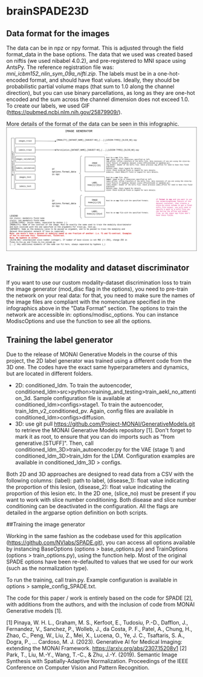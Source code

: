 # brainSPADE23D

## Data format for the images

The data can be in npz or npy format. This is adjusted through the field format_data in the base options. The data that we used was created based on niftis (we used nibabel 4.0.2), and pre-registered to MNI space using AntsPy. The reference registration file was: *mni_icbm152_nlin_sym_09a_nifti.zip*.  The labels must be in a one-hot-encoded format, and should have float values. Ideally, they should be probabilistic partial volume maps (that sum to 1.0 along the channel direction), but you can use binary parcellations, as long as they are one-hot encoded and the sum across the channel dimension does not exceed 1.0. To create our labels, we used GIF (https://pubmed.ncbi.nlm.nih.gov/25879909/). 

More details of the format of the data can be seen in this infographic.
![plot](./readme_infographics/data_format_image_ge.png)

## Training the modality and dataset discriminator

If you want to use our custom modality-dataset discrimination loss to train the image generator (mod_disc flag in the options), you need to pre-train the network on your real data: for that, you need to make sure the names of the image files are compliant with the nomenclature specified in the infographics above in the "Data Format" section. The options to train the network are accessible in: options/modisc_options. You can instance ModiscOptions and use the function <help> to see all the options.


## Training the label generator

Due to the release of MONAI Generative Models in the course of this project, the 2D label generator was trained using a different code from the 3D one.
The codes have the exact same hyperparameters and dynamics, but are located in different folders.
- 2D: conditioned_ldm. To train the autoencoder, conditioned_ldm>src>python>training_and_testing>train_aekl_no_attention_3d.
  Sample configuration file is available at conditioned_ldm>configs>stage1. To train the autoencoder, train_ldm_v2_conditioned_pv.
  Again, config files are available in conditioned_ldm>configs>diffusion. 
- 3D: use git pull https://github.com/Project-MONAI/GenerativeModels.git to retrieve the MONAI Generative Models repository [1].
  Don't forget to mark it as root, to ensure that you can do imports such as "from generative.[STUFF]".
  Then, call conditioned_ldm_3D>train_autoencoder.py for the VAE (stage 1) and conditioned_ldm_3D>train_ldm for the LDM.
  Configuration examples are available in conditioned_ldm_3D > configs.  
   
Both 2D and 3D approaches are designed to read data from a CSV with the following columns: (label): path to label,
(disease_1): float value indicating the proportion of this lesion, (disease_2): float value indicating the proportion of this lesion etc.
In the 2D one, (slice_no) must be present if you want to work with slice number conditioning. Both disease and slice number conditioning can be deactivated in the configuration.
All the flags are detailed in the argparse option definition on both scripts.

##Training the image generator

Working in the same fashion as the codebase used for this application (https://github.com/NVlabs/SPADE.git), you can access all options available by instancing BaseOptions (options > base_options.py) and TrainOptions (options > train_options.py), using the function help.
Most of the original SPADE options have been re-defaulted to values that we used for our work (such as the normalization type). 

To run the training, call train.py. Example configuration is available in options > sample_config_SPADE.txt.
 
 
The code for this paper / work is entirely based on the code for SPADE [2], with additions from the authors, and with the inclusion of code from
MONAI Generative models [1].


[1] Pinaya, W. H. L., Graham, M. S., Kerfoot, E., Tudosiu, P.-D., Dafflon, J., Fernandez, V., Sanchez, P., Wolleb, J., da Costa, P. F., Patel, A., Chung, H., Zhao, C., Peng, W., Liu, Z., Mei, X., Lucena, O., Ye, J. C., Tsaftaris, S. A., Dogra, P., … Cardoso, M. J. (2023). Generative AI for Medical Imaging: extending the MONAI Framework. https://arxiv.org/abs/2307.15208v1
[2] Park, T., Liu, M.-Y., Wang, T.-C., & Zhu, J.-Y. (2019). Semantic Image Synthesis with Spatially-Adaptive Normalization. Proceedings of the IEEE Conference on Computer Vision and Pattern Recognition.